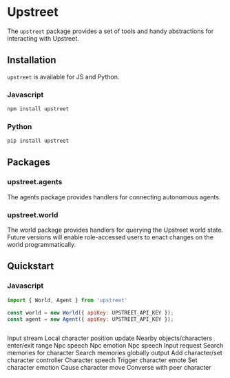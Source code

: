 # Upstreet

The `upstreet` package provides a set of tools and handy abstractions for interacting with Upstreet.


## Installation

`upstreet` is available for JS and Python.

### Javascript
```sh
npm install upstreet
```

### Python
```sh
pip install upstreet
```

## Packages

### upstreet.agents
The agents package provides handlers for connecting autonomous agents.

### upstreet.world
The world package provides handlers for querying the Upstreet world state. Future versions will enable role-accessed users to enact changes on the world programmatically.

## Quickstart

### Javascript
```js
import { World, Agent } from 'upstreet'

const world = new World({ apiKey: UPSTREET_API_KEY });
const agent = new Agent({ apiKey: UPSTREET_API_KEY });



```


Input stream
 Local character position update
 Nearby objects/characters enter/exit range
 Npc speech
 Npc emotion
 Npc speech
Input request
 Search memories for character
 Search memories globally
output
 Add character/set character controller
 Character speech
 Trigger character emote
 Set character emotion
 Cause character move
 Converse with peer character